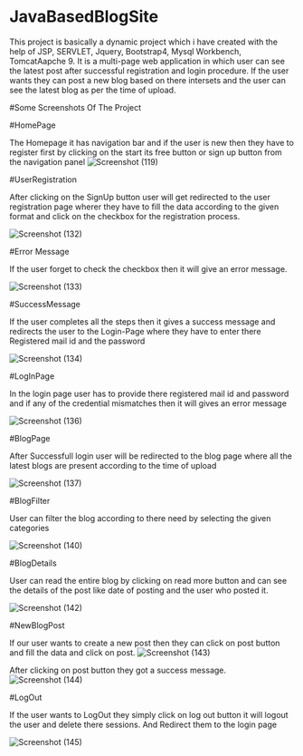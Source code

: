 # JavaBasedBlogSite

This project is basically a dynamic project which i have created with the help of JSP, SERVLET, Jquery, Bootstrap4, Mysql Workbench, TomcatAapche 9. It is a multi-page web application in which user can see the latest post after successful registration and login procedure. If the user wants they can post a new blog based on there intersets and the user can see the latest blog as per the time of upload.

#Some Screenshots Of The Project

#HomePage

 The Homepage it has navigation bar and if the user is new then they have to register first by clicking on the start its free button or sign up button from the navigation panel
![Screenshot (119)](https://user-images.githubusercontent.com/67191552/174135480-92ea2cce-a2e3-45c2-8713-0a82c9330417.png)

#UserRegistration

After clicking on the SignUp button user will get redirected to the user registration page wherer they have to fill the data according to the given format and click on the checkbox for the registration process.

![Screenshot (132)](https://user-images.githubusercontent.com/67191552/174343658-9a79c197-0836-4042-a71f-3e23af8eebf3.png)


#Error Message

If the user forget to check the checkbox then it will give an error message.
 
 ![Screenshot (133)](https://user-images.githubusercontent.com/67191552/174344147-aed75f01-19bc-41c9-8a3d-cbfc105b80f0.png)

#SuccessMessage

If the user completes all the steps then it gives a success message and redirects the user to the Login-Page where they have to enter there Registered mail id and the password


![Screenshot (134)](https://user-images.githubusercontent.com/67191552/174345094-907c2bce-f7ce-4360-8380-b2061b5ff6cf.png)

#LogInPage

In the login page user has to provide there registered mail id and password and if any of the credential mismatches then it will gives an error message

![Screenshot (136)](https://user-images.githubusercontent.com/67191552/174345380-39064363-85b6-4f3f-922c-b1f6fff8d4da.png)

#BlogPage

After Successfull login user will be redirected to the blog page where all the latest blogs are present according to the time of upload

![Screenshot (137)](https://user-images.githubusercontent.com/67191552/174345686-18a15c76-397b-4732-8489-5207dd56dbfe.png)

#BlogFilter

User can filter the blog according to there need by selecting the given categories

![Screenshot (140)](https://user-images.githubusercontent.com/67191552/174346043-c55815c4-6f51-44c0-82e3-4661df65dbd9.png)

#BlogDetails

User can read the entire blog by clicking on read more button and can see the details of the post like date of posting and the user who posted it.

![Screenshot (142)](https://user-images.githubusercontent.com/67191552/174346549-b47c66f4-ec65-4314-8ce4-e09ddc631db8.png)

#NewBlogPost

If our user wants to create a new post then they can click on post button and fill the data and click on post.
![Screenshot (143)](https://user-images.githubusercontent.com/67191552/174347537-ec93f1d7-607b-4a72-977f-0191c16a14f2.png)

After clicking on post button they got a success message.
![Screenshot (144)](https://user-images.githubusercontent.com/67191552/174347538-b12aac5c-0c63-47af-abb0-1ab96bcbc7f1.png)

#LogOut

If the user wants to LogOut they simply click on log out button it will logout the user and delete there sessions. And Redirect them to the login page

![Screenshot (145)](https://user-images.githubusercontent.com/67191552/174347936-e49cc6ce-8006-4900-938c-fa18c39549d6.png)















